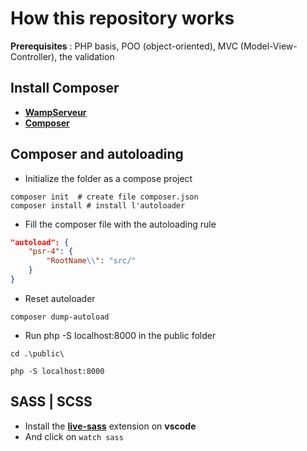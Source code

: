 # How this repository works

**Prerequisites** : PHP basis, POO (object-oriented), MVC (Model-View-Controller), the validation

## Install Composer

- **[WampServeur](https://sourceforge.net/projects/wampserver/)**
- **[Composer](https://getcomposer.org/download/)**

## Composer and autoloading

- Initialize the folder as a compose project

```shell
composer init  # create file composer.json
composer install # install l'autoloader
```

- Fill the composer file with the autoloading rule

```json
"autoload": {
    "psr-4": {
        "RootName\\": "src/"
    }
}
```

- Reset autoloader

```shell
composer dump-autoload
```

- Run php -S localhost:8000 in the public folder

```shell
cd .\public\
```

```shell
php -S localhost:8000
```

## SASS | SCSS

- Install the **[live-sass]("https://marketplace.visualstudio.com/items?itemName=ritwickdey.live-sass")** extension on **vscode**
- And click on `watch sass`
